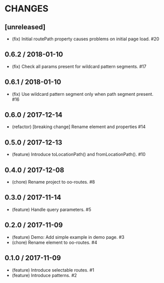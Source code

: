 # CHANGES

## [unreleased]

- (fix) Initial routePath property causes problems on initial page load. #20

## 0.6.2 / 2018-01-10

- (fix) Check all params present for wildcard pattern segments. #17

## 0.6.1 / 2018-01-10

- (fix) Use wildcard pattern segment only when path segment present. #16

## 0.6.0 / 2017-12-14

- (refactor) [breaking change] Rename element and properties #14

## 0.5.0 / 2017-12-13

- (feature) Introduce toLocationPath() and fromLocationPath(). #10

## 0.4.0 / 2017-12-08

- (chore) Rename project to oo-routes. #8

## 0.3.0 / 2017-11-14

- (feature) Handle query parameters. #5

## 0.2.0 / 2017-11-09

- (feature) Demo: Add simple example in demo page. #3
- (chore) Rename element to oo-routes. #4

## 0.1.0 / 2017-11-09

- (feature) Introduce selectable routes. #1
- (feature) Introduce patterns. #2
